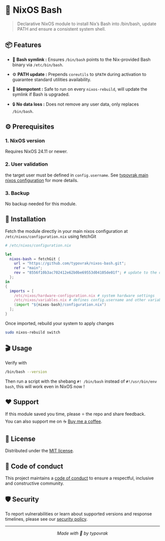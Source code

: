 # 🐚 NixOS Bash

> Declarative NixOS module to install Nix’s Bash into /bin/bash, update PATH and ensure a consistent system shell.

## 📦 Features

- 🔧 **Bash symlink :** Ensures ```/bin/bash``` points to the Nix-provided Bash binary via ```/etc/bin/bash```.

- ⚙️ **PATH update :** Prepends ```coreutils``` to ```$PATH``` during activation to guarantee standard utilities availability.

- 🔄 **Idempotent :** Safe to run on every ```nixos-rebuild```, will update the symlink if Bash is upgraded.

- 🔒 **No data loss :** Does not remove any user data, only replaces ```/bin/bash```.

## ⚙️ Prerequisites

### 1. NixOS version
Requires NixOS 24.11 or newer.

### 2. User validation
the target user must be defined in ```config.username```. See [typovrak main nixos configuration](https://github.com/typovrak/nixos) for more details.

### 3. Backup
No backup needed for this module.

## 🚀 Installation
Fetch the module directly in your main nixos configuration at ```/etc/nixos/configuration.nix``` using fetchGit
```nix
# /etc/nixos/configuration.nix

let
  nixos-bash = fetchGit {
    url = "https://github.com/typovrak/nixos-bash.git";
    ref = "main";
    rev = "8556f10b3ac702412e62b0be69553d04105de01f"; # update to the desired commit
  };
in
{
  imports = [
    /etc/nixos/hardware-configuration.nix # system hardware settings
    /etc/nixos/variables.nix # defines config.username and other variables, see https://github.com/typovrak/nixos for more details
    (import "${nixos-bash}/configuration.nix")
  ];
}
```

Once imported, rebuild your system to apply changes
```bash
sudo nixos-rebuild switch
```

## 🎬 Usage

Verify with
```bash
/bin/bash --version
```

Then run a script with the shebang ```#! /bin/bash``` instead of ```#!/usr/bin/env bash```, this will work even in NixOS now !

## ❤️ Support

If this module saved you time, please ⭐️ the repo and share feedback.  
You can also support me on ☕ [Buy me a coffee](https://www.buymeacoffee.com/typovrak).

## 📝 License

Distributed under the [MIT license](LICENSE.md).

## 📜 Code of conduct

This project maintains a [code of conduct](.github/CODE_OF_CONDUCT.md) to ensure a respectful, inclusive and constructive community.

## 🛡️ Security

To report vulnerabilities or learn about supported versions and response timelines, please see our [security policy](.github/SECURITY.md).

---

<p align="center"><i>Made with 💜 by typovrak</i></p>
